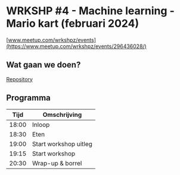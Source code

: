 # WRKSHP #4 - Machine learning - Mario kart  (februari 2024)

[www.meetup.com/wrkshpz/events](https://www.meetup.com/wrkshpz/events/296436028/)

## Wat gaan we doen?
[Repository](https://github.com/WRKSHPZ/mario-kart-64)

## Programma
| Tijd  | Omschrijving          |
|-------|-----------------------|
| 18:00 | Inloop                |
| 18:30 | Eten                  |
| 19:00 | Start workshop uitleg |
| 19:15 | Start workshop        |
| 20:30 | Wrap-up & borrel      |

